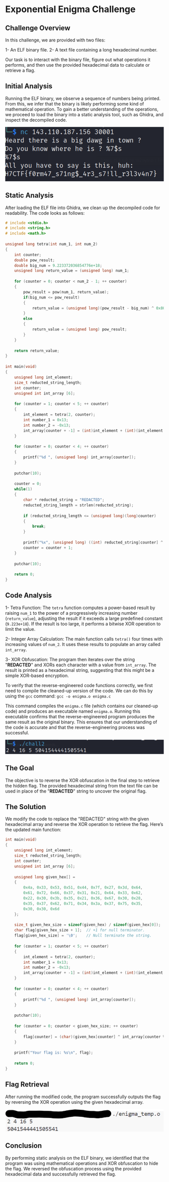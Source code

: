 # Exponential Enigma Challenge

## Challenge Overview

In this challenge, we are provided with two files:

1- An ELF binary file.
2- A text file containing a long hexadecimal number.

Our task is to interact with the binary file, figure out what operations it performs, and then use the provided hexadecimal data to calculate or retrieve a flag.

## Initial Analysis

Running the ELF binary, we observe a sequence of numbers being printed. From this, we infer that the binary is likely performing some kind of mathematical operation. To gain a better understanding of the operations, we proceed to load the binary into a static analysis tool, such as Ghidra, and inspect the decompiled code.

![Alt text](../Assets/Images/10.png)

## Static Analysis

After loading the ELF file into Ghidra, we clean up the decompiled code for readability. The code looks as follows:

```C
# include <stdio.h>
# include <string.h>
# include <math.h>

unsigned long tetra(int num_1, int num_2)
{
    int counter;
    double pow_result;
    double big_num = 9.223372036854776e+18;
    unsigned long return_value = (unsigned long) num_1;

    for (counter = 0; counter < num_2 - 1; ++ counter)
    {
        pow_result = pow(num_1, return_value);
        if(big_num <= pow_result) 
        {
            return_value = (unsigned long)(pow_result - big_num) ^ 0x8000000000000000;
        }
        else
        {
            return_value = (unsigned long) pow_result;
        }
    }
    
    return return_value;
}

int main(void)
{
    unsigned long int_element;
    size_t reducted_string_length;
    int counter;
    unsigned int int_array [6];
    
    for (counter = 1; counter < 5; ++ counter) 
    {
        int_element = tetra(2, counter);
        int number_1 = 0x13;
        int number_2 = -0x13;
        int_array[counter + -1] = (int)int_element + (int)(int_element / number_1) * number_2;
    }

    for (counter = 0; counter < 4; ++ counter) 
    {
        printf("%d ", (unsigned long) int_array[counter]);
    }

    putchar(10);

    counter = 0;
    while(1)
    {
        char * reducted_string = "REDACTED";
        reducted_string_length = strlen(reducted_string);
        
        if (reducted_string_length <= (unsigned long)(long)counter)
        {
            break;
        }

        printf("%x", (unsigned long) ((int) reducted_string[counter] ^ int_array[counter % 4]));
        counter = counter + 1;
    }

    putchar(10);

    return 0;
}
```

## Code Analysis

1- Tetra Function:
The `tetra` function computes a power-based result by raising `num_1` to the power of a progressively increasing number (`return_value`), adjusting the result if it exceeds a large predefined constant (`9.223e+18`). If the result is too large, it performs a bitwise XOR operation to limit the value.

2- Integer Array Calculation:
The main function calls `tetra()` four times with increasing values of `num_2`. It uses these results to populate an array called `int_array`.

3- XOR Obfuscation:
The program then iterates over the string "**REDACTED**" and XORs each character with a value from `int_array`. The result is printed as a hexadecimal string, suggesting that this might be a simple XOR-based encryption.

To verify that the reverse-engineered code functions correctly, we first need to compile the cleaned-up version of the code. We can do this by using the `gcc` command: `gcc -o enigma.o enigma.c`

This command compiles the `enigma.c` file (which contains our cleaned-up code) and produces an executable named `enigma.o`. Running this executable confirms that the reverse-engineered program produces the same result as the original binary. This ensures that our understanding of the code is accurate and that the reverse-engineering process was successful.

![Alt text](../Assets/Images/11.png)

## The Goal

The objective is to reverse the XOR obfuscation in the final step to retrieve the hidden flag. The provided hexadecimal string from the text file can be used in place of the "**REDACTED**" string to uncover the original flag.

## The Solution

We modify the code to replace the "REDACTED" string with the given hexadecimal array and reverse the XOR operation to retrieve the flag. Here’s the updated main function:

```C
int main(void)
{
    unsigned long int_element;
    size_t reducted_string_length;
    int counter;
    unsigned int int_array [6];

    unsigned long given_hex[] = 
    {
        0x4a, 0x33, 0x53, 0x51, 0x44, 0x7f, 0x27, 0x3d, 0x64, 
        0x61, 0x72, 0x66, 0x37, 0x31, 0x21, 0x64, 0x33, 0x62,
        0x22, 0x30, 0x3b, 0x35, 0x21, 0x36, 0x67, 0x30, 0x28,
        0x35, 0x37, 0x62, 0x71, 0x34, 0x3a, 0x37, 0x75, 0x35,
        0x30, 0x30, 0x6d
    };

    size_t given_hex_size = sizeof(given_hex) / sizeof(given_hex[0]);
    char flag[given_hex_size + 1];  // +1 for null terminator.
    flag[given_hex_size] = '\0';    // Null terminate the string.
        
    for (counter = 1; counter < 5; ++ counter) 
    {
        int_element = tetra(2, counter);
        int number_1 = 0x13;
        int number_2 = -0x13;
        int_array[counter + -1] = (int)int_element + (int)(int_element / number_1) * number_2;
    }

    for (counter = 0; counter < 4; ++ counter) 
    {
        printf("%d ", (unsigned long) int_array[counter]);
    }

    putchar(10);

    for (counter = 0; counter < given_hex_size; ++ counter)
    {
        flag[counter] = (char)(given_hex[counter] ^ int_array[counter % 4]);
    }

    printf("Your flag is: %s\n", flag);

    return 0;
}
```

## Flag Retrieval

After running the modified code, the program successfully outputs the flag by reversing the XOR operation using the given hexadecimal array.

![Alt text](../Assets/Images/12.png)

## Conclusion

By performing static analysis on the ELF binary, we identified that the program was using mathematical operations and XOR obfuscation to hide the flag. We reversed the obfuscation process using the provided hexadecimal data and successfully retrieved the flag.
